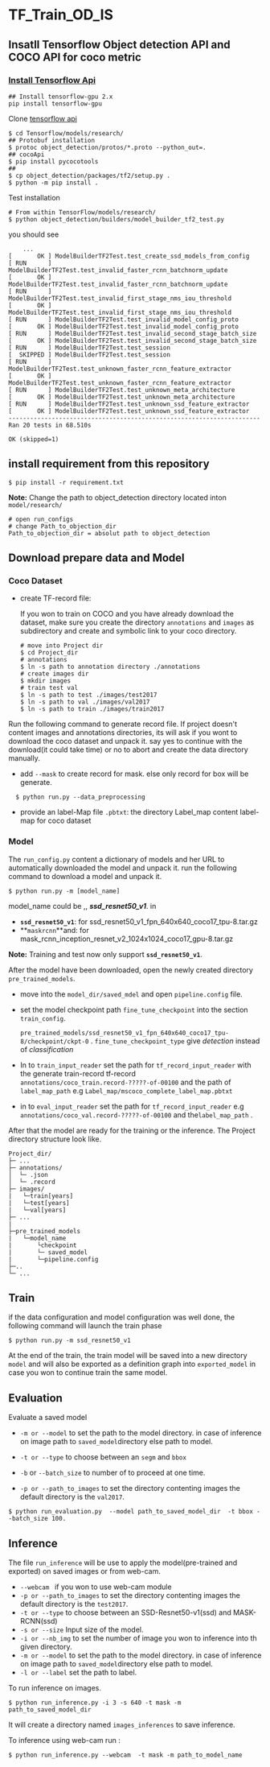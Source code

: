 # TF_Train_OD_IS

## Insatll Tensorflow Object detection API and COCO API for coco metric
### [Install Tensorflow Api](https://tensorflow-object-detection-api-tutorial.readthedocs.io/en/latest/install.html)

    ## Install tensorflow-gpu 2.x
    pip install tensorflow-gpu 

Clone [tensorflow api](https://github.com/tensorflow/models)

```shell
$ cd Tensorflow/models/research/
## Protobuf installation
$ protoc object_detection/protos/*.proto --python_out=.
## cocoApi
$ pip install pycocotools
## 
$ cp object_detection/packages/tf2/setup.py .
$ python -m pip install .
```

Test installation

```shell
# From within TensorFlow/models/research/
$ python object_detection/builders/model_builder_tf2_test.py
```

you should see

        ...
    [       OK ] ModelBuilderTF2Test.test_create_ssd_models_from_config
    [ RUN      ] ModelBuilderTF2Test.test_invalid_faster_rcnn_batchnorm_update
    [       OK ] ModelBuilderTF2Test.test_invalid_faster_rcnn_batchnorm_update
    [ RUN      ] ModelBuilderTF2Test.test_invalid_first_stage_nms_iou_threshold
    [       OK ] ModelBuilderTF2Test.test_invalid_first_stage_nms_iou_threshold
    [ RUN      ] ModelBuilderTF2Test.test_invalid_model_config_proto
    [       OK ] ModelBuilderTF2Test.test_invalid_model_config_proto
    [ RUN      ] ModelBuilderTF2Test.test_invalid_second_stage_batch_size
    [       OK ] ModelBuilderTF2Test.test_invalid_second_stage_batch_size
    [ RUN      ] ModelBuilderTF2Test.test_session
    [  SKIPPED ] ModelBuilderTF2Test.test_session
    [ RUN      ] ModelBuilderTF2Test.test_unknown_faster_rcnn_feature_extractor
    [       OK ] ModelBuilderTF2Test.test_unknown_faster_rcnn_feature_extractor
    [ RUN      ] ModelBuilderTF2Test.test_unknown_meta_architecture
    [       OK ] ModelBuilderTF2Test.test_unknown_meta_architecture
    [ RUN      ] ModelBuilderTF2Test.test_unknown_ssd_feature_extractor
    [       OK ] ModelBuilderTF2Test.test_unknown_ssd_feature_extractor
    ----------------------------------------------------------------------
    Ran 20 tests in 68.510s
    
    OK (skipped=1)

## install requirement from this repository

```shell
$ pip install -r requirement.txt
```

**Note:** Change the path to object_detection directory located inton `model/research/` 

```
# open run_configs 
# change Path_to_objection_dir
Path_to_objection_dir = absolut path to object_detection
```



## Download prepare data and Model

### Coco Dataset 

- create TF-record file:
  
    If you won to train on COCO and you have already download the dataset, make sure you create the directory `annotations` and `images` as subdirectory and create and symbolic link to your coco directory.

    ```shell
    # move into Project dir
    $ cd Project_dir
    # annotations
    $ ln -s path to annotation directory ./annotations
    # create images dir
    $ mkdir images
    # train test val
    $ ln -s path to test ./images/test2017
    $ ln -s path to val ./images/val2017
    $ ln -s path to train ./images/train2017
    ```
    

Run the following command to generate record file. If project doesn't content images and annotations directories, its will ask  if you wont to download  the coco dataset and unpack it.  say yes to continue with the download(it could take time) or no to abort and create the data directory manually.

- add `--mask` to create record for mask. else only record for box will be generate.

```shell
  $ python run.py --data_preprocessing
```

- provide an label-Map file `.pbtxt`: 
the directory Label_map content label-map for coco dataset

### Model

The `run_config.py` content a dictionary of models and her URL to automatically downloaded the model and unpack it.  run the following command to download a model and unpack it.

```shell
$ python run.py -m [model_name]
```

model_name could be ,, ***ssd_resnet50_v1***. in

- **`ssd_resnet50_v1`**: for ssd_resnet50_v1_fpn_640x640_coco17_tpu-8.tar.gz
- **`maskrcnn`**and: for mask_rcnn_inception_resnet_v2_1024x1024_coco17_gpu-8.tar.gz

**Note:** Training and test now only support **`ssd_resnet50_v1`**.

After the model have been downloaded, open the newly created directory `pre_trained_models`.

- move into the `model_dir/saved_mdel` and open `pipeline.config` file.

- set the model checkpoint path  `fine_tune_checkpoint` into the section `train_config`.

  `pre_trained_models/ssd_resnet50_v1_fpn_640x640_coco17_tpu-8/checkpoint/ckpt-0` . `fine_tune_checkpoint_type` give *detection* instead of *classification*

- In to  `train_input_reader` set the path for `tf_record_input_reader` with the generate train-record tf-record `annotations/coco_train.record-?????-of-00100` and the path of `label_map_path` e.g `Label_map/mscoco_complete_label_map.pbtxt`

- in to `eval_input_reader` set the path for `tf_record_input_reader`  e.g `annotations/coco_val.record-?????-of-00100` and the`label_map_path` .

After that the model are ready for the training or the inference. The Project directory structure look like.

```
Project_dir/
├─ ...
├─ annotations/
│  └─ .json
│  └─ .record 
├─ images/
|   └─train[years]
|   └─test[years]
|   └─val[years]
├─ ...
|
├─pre_trained_models
|	└─model_name
|		└checkpoint
|		└─ saved_model
|		└─pipeline.config
├─..
└─ ...
```



## Train

if the data configuration and model configuration was well done, the following command will launch the train phase

```shell
$ python run.py -m ssd_resnet50_v1
```

At the end of the train, the train model will be saved into a new directory `model` and  will also be exported as a definition graph into `exported_model` in case you won to continue train the same model.

## Evaluation

Evaluate a saved model

- `-m or --model` to set the path to the model directory. in case of inference on image path to `saved_model`directory else path to model.
- `-t or --type` to choose between an `segm` and `bbox`

- `-b` or `--batch_size` to number of to proceed at one time.
- `-p or --path_to_images` to set the directory contenting images the default directory  is the `val2017`.

```shell
$ python run_evaluation.py  --model path_to_saved_model_dir  -t bbox --batch_size 100.
```

## Inference

The file `run_inference` will be use to apply the model(pre-trained and exported) on saved images or from web-cam.

- `--webcam ` if you won to use web-cam module 
- `-p or --path_to_images` to set the directory contenting images the default directory  is the `test2017`.
- `-t or --type` to choose between an SSD-Resnet50-v1(ssd) and MASK-RCNN(ssd)
- `-s or --size` Input size of the model.
-  `-i or --nb_img` to set the number of image you won to inference into th given directory.
- `-m or --model` to set the path to the model directory. in case of inference on image path to `saved_model`directory else path to model.
- `-l or --label` set the path to label.

To run inference on images.

```shell
$ python run_inference.py -i 3 -s 640 -t mask -m path_to_saved_model_dir
```

It will create a directory named `images_inferences` to save inference.

To inference using web-cam run :

```shell
$ python run_inference.py --webcam  -t mask -m path_to_model_name
```